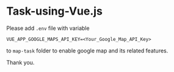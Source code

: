 # Task-using-Vue.js

Please add `.env` file with variable 

`VUE_APP_GOOGLE_MAPS_API_KEY=<Your_Google_Map_API_Key>` 

to `map-task` folder to enable google map and its related features.

Thank you.
